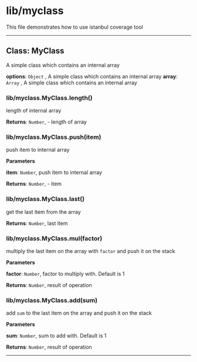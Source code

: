 # lib&#x2F;myclass

This file demonstrates how to use istanbul coverage tool



* * *

## Class: MyClass
A simple class which contains an internal array

**options**: `Object` , A simple class which contains an internal array
**array**: `Array` , A simple class which contains an internal array
### lib&#x2F;myclass.MyClass.length() 

length of internal array

**Returns**: `Number`, - length of array

### lib&#x2F;myclass.MyClass.push(item) 

push item to internal array

**Parameters**

**item**: `Number`, push item to internal array

**Returns**: `Number`, - item

### lib&#x2F;myclass.MyClass.last() 

get the last item from the array

**Returns**: `Number`, last item

### lib&#x2F;myclass.MyClass.mul(factor) 

multiply the last item on the array with `factor` and push it on the stack

**Parameters**

**factor**: `Number`, factor to multiply with. Default is 1

**Returns**: `Number`, result of operation

### lib&#x2F;myclass.MyClass.add(sum) 

add `sum` to the last item on the array and push it on the stack

**Parameters**

**sum**: `Number`, sum to add with. Default is 1

**Returns**: `Number`, result of operation



* * *











